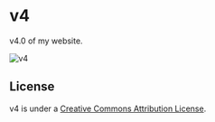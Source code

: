 v4
==

v4.0 of my website.

![v4](http://file.setetres.st/img/v4-header.gif?v=1&raw=true)

License
-------

v4 is under a [Creative Commons Attribution License].

[setetres.st]: http://setetres.st
[Creative Commons Attribution License]: http://creativecommons.org/licenses/by/4.0